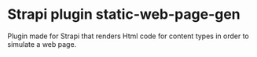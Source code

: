 # Strapi plugin static-web-page-gen

Plugin made for Strapi that renders Html code for content types in order to simulate a web page. 
